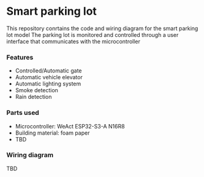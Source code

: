 # Smart parking lot
This repository conrtains the code and wiring diagram for the smart parking lot model
The parking lot is monitored and controlled through a user interface that communicates with the microcontroller

### Features
- Controlled/Automatic gate
- Automatic vehicle elevator
- Automatic lighting system
- Smoke detection
- Rain detection

### Parts used
- Microcontroller: WeAct ESP32-S3-A N16R8
- Building material: foam paper
- TBD

### Wiring diagram
TBD